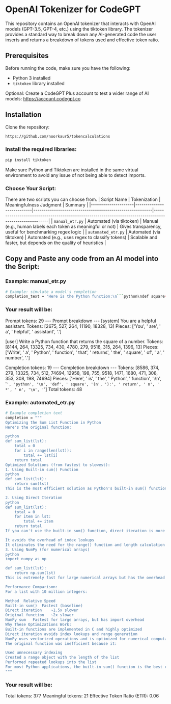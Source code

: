 # OpenAI Tokenizer for CodeGPT

This repository contains an OpenAI tokenizer that interacts with OpenAI models (GPT-3.5, GPT-4, etc.) using the tiktoken library. The tokenizer provides a standard way to break down any AI-generated code the user inserts and returns a breakdown of tokens used and effective token ratio.

## Prerequisites

Before running the code, make sure you have the following:

- Python 3 installed
- `tiktoken` library installed

Optional: 
Create a CodeGPT Plus account to test a wider range of AI models: https://account.codegpt.co

## Installation

Clone the repository:

```bash
https://github.com/noorkaur5/tokencalculations
```

### Install the required libraries:

```bash
pip install tiktoken
```

Make sure Python and Tiktoken are installed in the same virtual environment to avoid any issue of not being able to detect imports.

### Choose Your Script:

There are two scripts you can choose from.
| Script Name        | Tokenization              | Meaningfulness Judgment                                  | Summary                                                                                                |
|---------------------|---------------------------|----------------------------------------------------------|--------------------------------------------------------------------------------------------------------|
| `manual_etr.py`    | Automated (via tiktoken) | Manual (e.g., human labels each token as meaningful or not) | Gives transparency, useful for benchmarking regex logic                                                 |
| `automated_etr.py` | Automated (via tiktoken) | Automated (e.g., uses regex to classify tokens)         | Scalable and faster, but depends on the quality of heuristics                                          |

## Copy and Paste any code from an AI model into the Script:

### Example: manual_etr.py
```bash
# Example: simulate a model's completion
completion_text = "Here is the Python function:\n```python\ndef square(n): return n * n\n```"
```
### Your result will be:
Prompt tokens: 29
--- Prompt breakdown ---
[system] You are a helpful assistant.
Tokens: [2675, 527, 264, 11190, 18328, 13]
Pieces: ['You', ' are', ' a', ' helpful', ' assistant', '.']

[user] Write a Python function that returns the square of a number.
Tokens: [8144, 264, 13325, 734, 430, 4780, 279, 9518, 315, 264, 1396, 13]
Pieces: ['Write', ' a', ' Python', ' function', ' that', ' returns', ' the', ' square', ' of', ' a', ' number', '.']

Completion tokens: 19
--- Completion breakdown ---
Tokens: [8586, 374, 279, 13325, 734, 512, 74694, 12958, 198, 755, 9518, 1471, 1680, 471, 308, 353, 308, 198, 74694]
Pieces: ['Here', ' is', ' the', ' Python', ' function', ':\n', '```', 'python', '\n', 'def', ' square', '(n', '):', ' return', ' n', ' *', ' n', '\n', '```']
Total tokens: 48

### Example: automated_etr.py
```bash
# Example completion text
completion = """
Optimizing the Sum List Function in Python
Here's the original function:

python
def sum_list(lst):
    total = 0
    for i in range(len(lst)):
        total += lst[i]
    return total
Optimized Solutions (from fastest to slowest):
1. Using Built-in sum() Function
python
def sum_list(lst):
    return sum(lst)
This is the most efficient solution as Python's built-in sum() function is implemented in C and highly optimized.

2. Using Direct Iteration
python
def sum_list(lst):
    total = 0
    for item in lst:
        total += item
    return total
If you can't use the built-in sum() function, direct iteration is more efficient than using indices because:

It avoids the overhead of index lookups
It eliminates the need for the range() function and length calculation
3. Using NumPy (for numerical arrays)
python
import numpy as np

def sum_list(lst):
    return np.sum(lst)
This is extremely fast for large numerical arrays but has the overhead of importing NumPy.

Performance Comparison:
For a list with 10 million integers:

Method	Relative Speed
Built-in sum()	Fastest (baseline)
Direct iteration	~1.5x slower
Original function	~2x slower
NumPy sum	Fastest for large arrays, but has import overhead
Why These Optimizations Work:
Built-in functions are implemented in C and highly optimized
Direct iteration avoids index lookups and range generation
NumPy uses vectorized operations and is optimized for numerical computations
The original function was inefficient because it:

Used unnecessary indexing
Created a range object with the length of the list
Performed repeated lookups into the list
For most Python applications, the built-in sum() function is the best choice for summing a list.
"""
```

### Your result will be:
Total tokens: 377
Meaningful tokens: 21
Effective Token Ratio (ETR): 0.06
